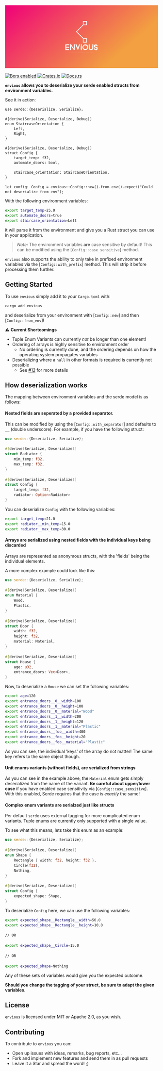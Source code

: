 ![envious cover image](./cover.png)

[![Bors enabled](https://bors.tech/images/badge_small.svg)](https://app.bors.tech/repositories/61862)
[![Crates.io](https://img.shields.io/crates/v/envious.svg)](https://crates.io/crates/envious)
[![Docs.rs](https://docs.rs/envious/badge.svg)](https://docs.rs/envious)

**`envious` allows you to deserialize your serde enabled structs from
environment variables.**

See it in action:

```rust,no_run
use serde::{Deserialize, Serialize};

#[derive(Serialize, Deserialize, Debug)]
enum StaircaseOrientation {
    Left,
    Right,
}

#[derive(Serialize, Deserialize, Debug)]
struct Config {
    target_temp: f32,
    automate_doors: bool,

    staircase_orientation: StaircaseOrientation,
}

let config: Config = envious::Config::new().from_env().expect("Could not deserialize from env");
```

With the following environment variables:

```bash
export target_temp=25.0
export automate_doors=true
export staircase_orientation=Left
```

it will parse it from the environment and give you a Rust struct you can use in
your application.

> _Note:_ The environment variables **are** case sensitive by default! This can be modified using the [`Config::case_sensitive`] method.

`envious` also supports the ability to only take in prefixed environment variables via the [`Config::with_prefix`] method. This will strip it before processing them further.

## Getting Started

To use `envious` simply add it to your `Cargo.toml` with:

```bash
cargo add envious
```

and deserialize from your environment with [`Config::new`] and then [`Config::from_env`]!

⚠️ **Current Shortcomings**

- Tuple Enum Variants can currently _not_ be longer than one element!
- Ordering of arrays is highly sensitive to environment order
  - No ordering is currently done, and the ordering depends on how the
    operating system propagates variables
- Deserializing where a `null` in other formats is required is currently not possible
  - See [#12](https://github.com/TheNeikos/envious/issues/12) for more details

## How deserialization works

The mapping between environment variables and the serde model is as follows:

#### Nested fields are seperated by a provided separator.

This can be modified by using the [`Config::with_separator`] and defaults to `__` (double underscore). For example, if you have the following struct:

```rust
use serde::{Deserialize, Serialize};

#[derive(Serialize, Deserialize)]
struct Radiator {
    min_temp: f32,
    max_temp: f32,
}

#[derive(Serialize, Deserialize)]
struct Config {
    target_temp: f32,
    radiator: Option<Radiator>
}
```

You can deserialize `Config` with the following variables:

```bash
export target_temp=21.0
export radiator__min_temp=15.0
export radiator__max_temp=30.0
```

#### Arrays are serialized using nested fields with the individual keys being discarded

Arrays are represented as anonymous structs, with the 'fields' being the individual elements.

A more complex example could look like this:

```rust
use serde::{Deserialize, Serialize};

#[derive(Serialize, Deserialize)]
enum Material {
    Wood,
    Plastic,
}

#[derive(Serialize, Deserialize)]
struct Door {
    width: f32,
    height: f32,
    material: Material,
}

#[derive(Serialize, Deserialize)]
struct House {
    age: u32,
    entrance_doors: Vec<Door>,
}
```

Now, to deserialize a `House` we can set the following variables:

```bash
export age=120
export entrance_doors__0__width=100
export entrance_doors__0__height=100
export entrance_doors__0__material="Wood"
export entrance_doors__1__width=200
export entrance_doors__1__height=120
export entrance_doors__1__material="Plastic"
export entrance_doors__foo__width=400
export entrance_doors__foo__height=20
export entrance_doors__foo__material="Plastic"
```

As you can see, the individual 'keys' of the array do not matter! The same key refers to the same object though.

#### Unit enums variants (without fields), are serialized from strings

As you can see in the example above, the `Material` enum gets simply deserialized from the name of the variant. **Be careful about upper/lower case** if you have enabled case sensitivity via [`Config::case_sensitive`]. With this enabled, Serde requires that the case is _exactly_ the same!

#### Complex enum variants are serialzed just like structs

Per default `serde` uses external tagging for more complicated enum variants.
Tuple enums are currently only supported with a single value.

To see what this means, lets take this enum as an example:

```rust
use serde::{Deserialize, Serialize};

#[derive(Serialize, Deserialize)]
enum Shape {
    Rectangle { width: f32, height: f32 },
    Circle(f32),
    Nothing,
}

#[derive(Serialize, Deserialize)]
struct Config {
    expected_shape: Shape,
}
```

To deserialize `Config` here, we can use the following variables:

```bash
export expected_shape__Rectangle__width=50.0
export expected_shape__Rectangle__height=10.0

// OR

export expected_shape__Circle=15.0

// OR

export expected_shape=Nothing
```

Any of these sets of variables would give you the expected outcome.

**Should you change the tagging of your struct, be sure to adapt the given variables.**

## License

`envious` is licensed under MIT _or_ Apache 2.0, as you wish.

## Contributing

To contribute to `envious` you can:

- Open up issues with ideas, remarks, bug reports, etc...
- Fork and implement new features and send them in as pull requests
- Leave it a Star and spread the word! ;)
